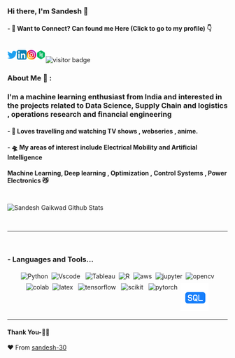 ### Hi there, I'm Sandesh 👋

#### - 💬 Want to Connect? Can found me Here (Click to go to my profile) 👇

<br/>
<a href="https://twitter.com/SandeshGaikwad_" target="_blank">
  <img align="left" alt="Sandesh Gaikwad| Twitter" width="22px" src="https://github.com/sandesh-30/sandesh-30/blob/main/5296514_bird_tweet_twitter_twitter%20logo_icon%20(1).png?raw=true" />
</a>
<a href="https://www.linkedin.com/in/sandeshgaikwad-iitb/" target="_blank">
  <img align="left" alt="Linkedin" width="22px" src="https://github.com/sandesh-30/sandesh-30/blob/main/4102586_applications_linkedin_social_social%20media_icon.png?raw=true" />
</a>
<a href="https://www.instagram.com/hear._me_roar/" target="_blank">
  <img align="left" alt="Instagram" width="22px" src="https://github.com/sandesh-30/sandesh-30/blob/main/3225191_app_instagram_logo_media_popular_icon.png?raw=true" />
</a>
<a href="https://www.hackerrank.com/sandeshgaikwad09" target="_blank">
  <img align="left" alt=" HackerRank" width="22px" src="https://github.com/sandesh-30/sandesh-30/blob/main/4373234_hackerrank_logo_logos_icon.png?raw=true" />
</a>

![visitor badge](https://visitor-badge.laobi.icu/badge?page_id=sandesh-30.sandesh-30)


### About Me 🙋‍ :
### I'm a machine learning enthusiast from India and interested in the projects related to Data Science, Supply Chain and logistics , operations research and financial engineering 

#### - 🔭 Loves travelling and watching TV shows , webseries , anime. 

#### - 🛸 My areas of interest include Electrical Mobility and Artificial Intelligence 
**Machine Learning, Deep learning , Optimization , Control Systems , Power Electronics  😼**


<br />


![Sandesh Gaikwad Github Stats](https://github-readme-stats.vercel.app/api?username=sandesh-30&show_icons=true&title_color=fff&icon_color=79ff97&text_color=9f9f9f&bg_color=151515)

<br />

*************

<br />

### - Languages and Tools...

<p align="center">
 <img src="https://img.shields.io/badge/Python-FFD43B?style=for-the-badge&logo=python&logoColor=blue" alt="Python" style="vertical-align:top; margin:4px"><img src="https://img.shields.io/badge/Visual_Studio_Code-0078D4?style=for-the-badge&logo=visual%20studio%20code&logoColor=white" alt="Vscode" style="vertical-align:top; margin:4px">
<img src="https://img.shields.io/badge/Tableau-E97627?style=for-the-badge&logo=Tableau&logoColor=white" alt="Tableau" style="vertical-align:top; margin:4px"><img src="https://img.shields.io/badge/R-276DC3?style=for-the-badge&logo=r&logoColor=white" alt="R" style="vertical-align:top; margin:4px"><img src="https://img.shields.io/badge/Amazon_AWS-FF9900?style=for-the-badge&logo=amazonaws&logoColor=white" alt="aws" style="vertical-align:top; margin:4px"><img src="https://img.shields.io/badge/Jupyter-F37626.svg?&style=for-the-badge&logo=Jupyter&logoColor=white" alt="jupyter" style="vertical-align:top; margin:4px"><img src="https://img.shields.io/badge/OpenCV-27338e?style=for-the-badge&logo=OpenCV&logoColor=white" alt="opencv" style="vertical-align:top; margin:4px"><img src="https://img.shields.io/badge/Colab-F9AB00?style=for-the-badge&logo=googlecolab&color=525252" alt="colab" style="vertical-align:top; margin:4px"><img src="https://img.shields.io/badge/LaTeX-47A141?style=for-the-badge&logo=LaTeX&logoColor=white" alt="latex" style="vertical-align:top; margin:4px">
  <img src="https://img.shields.io/badge/TensorFlow-FF6F00?style=for-the-badge&logo=TensorFlow&logoColor=white" alt="tensorflow" style="vertical-align:top; margin:4px">
  <img src="https://img.shields.io/badge/scikit_learn-F7931E?style=for-the-badge&logo=scikit-learn&logoColor=white" alt="scikit" style="vertical-align:top; margin:4px">
  <img src="https://img.shields.io/badge/PyTorch-EE4C2C?style=for-the-badge&logo=PyTorch&logoColor=white" alt="pytorch" style="vertical-align:top; margin:4px"><img src="https://github.com/sandesh-30/sandesh-30/blob/main/315102_sql_file_icon.png?raw=true" alt="sql" style="vertical-align:top; margin:4px">

</p>

***********************************

#### Thank You-🙏🏼



❤️ From [sandesh-30](https://github.com/sandesh-30)
